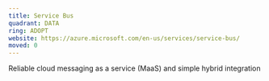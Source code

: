 ```yaml
---
title: Service Bus
quadrant: DATA
ring: ADOPT
website: https://azure.microsoft.com/en-us/services/service-bus/
moved: 0
---
```


Reliable cloud messaging as a service (MaaS) and simple hybrid integration